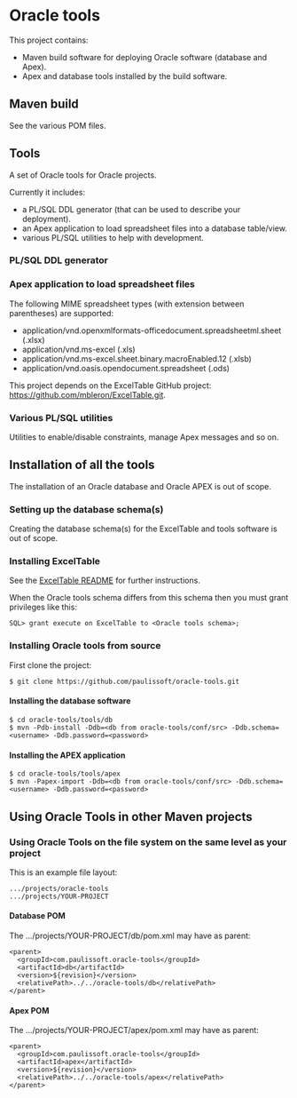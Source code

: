 # Oracle tools

This project contains:
- Maven build software for deploying Oracle software (database and Apex).
- Apex and database tools installed by the build software.

## Maven build

See the various POM files.

## Tools

A set of Oracle tools for Oracle projects.

Currently it includes:
- a PL/SQL DDL generator (that can be used to describe your deployment).
- an Apex application to load spreadsheet files into a database table/view.
- various PL/SQL utilities to help with development.

### PL/SQL DDL generator

### Apex application to load spreadsheet files

The following MIME spreadsheet types (with extension between parentheses) are supported:
- application/vnd.openxmlformats-officedocument.spreadsheetml.sheet (.xlsx)
- application/vnd.ms-excel (.xls)
- application/vnd.ms-excel.sheet.binary.macroEnabled.12 (.xlsb)
- application/vnd.oasis.opendocument.spreadsheet (.ods)

This project depends on the ExcelTable GitHub project:
https://github.com/mbleron/ExcelTable.git.

### Various PL/SQL utilities

Utilities to enable/disable constraints, manage Apex messages and so on.

## Installation of all the tools

The installation of an Oracle database and Oracle APEX is out of scope.

### Setting up the database schema(s)

Creating the database schema(s) for the ExcelTable and tools software is out of scope.

### Installing ExcelTable

See the [ExcelTable README](https://github.com/mbleron/ExcelTable) for further instructions.

When the Oracle tools schema differs from this schema then you must grant privileges like this:

```
SQL> grant execute on ExcelTable to <Oracle tools schema>;
```


### Installing Oracle tools from source

First clone the project:

```
$ git clone https://github.com/paulissoft/oracle-tools.git
```

#### Installing the database software

```
$ cd oracle-tools/tools/db
$ mvn -Pdb-install -Ddb=<db from oracle-tools/conf/src> -Ddb.schema=<username> -Ddb.password=<password>
```

#### Installing the APEX application

```
$ cd oracle-tools/tools/apex
$ mvn -Papex-import -Ddb=<db from oracle-tools/conf/src> -Ddb.schema=<username> -Ddb.password=<password>
```

## Using Oracle Tools in other Maven projects

### Using Oracle Tools on the file system on the same level as your project

This is an example file layout:


```
.../projects/oracle-tools
.../projects/YOUR-PROJECT
```

#### Database POM

The .../projects/YOUR-PROJECT/db/pom.xml may have as parent:

```
<parent>
  <groupId>com.paulissoft.oracle-tools</groupId>
  <artifactId>db</artifactId>
  <version>${revision}</version>
  <relativePath>../../oracle-tools/db</relativePath>
</parent>
```

#### Apex POM

The .../projects/YOUR-PROJECT/apex/pom.xml may have as parent:

```
<parent>
  <groupId>com.paulissoft.oracle-tools</groupId>
  <artifactId>apex</artifactId>
  <version>${revision}</version>
  <relativePath>../../oracle-tools/apex</relativePath>
</parent>
```

[//]: # (### Using Maven dependencies)
[//]: # ()
[//]: # (#### Database POM)
[//]: # ()
[//]: # (The .../projects/YOUR-PROJECT/db/pom.xml may have as parent:)
[//]: # (Add this to the Database POM:)
[//]: # ()
[//]: # (```)
[//]: # (  <parent>)
[//]: # (    <groupId>com.paulissoft.oracle-tools</groupId>)
[//]: # (    <artifactId>db</artifactId>)
[//]: # (    <version>YOUR VERSION</version>)
[//]: # (    <relativePath></relativePath>)
[//]: # (  </parent>)
[//]: # ()
[//]: # (  <properties>)
[//]: # (    <oracle-tools.db.version>YOUR VERSION</oracle-tools.db.version>)
[//]: # (    <db.dependency>true</db.dependency>)
[//]: # (  </properties>)
[//]: # (```)
[//]: # ()
[//]: # (If you want to use the ORCL database from the Oracle Tools conf/src directory)
[//]: # (you have to add this dependency as well:)
[//]: # ()
[//]: # (```)
[//]: # (    <conf.dependency>true</conf.dependency>)
[//]: # (```)
[//]: # ()
[//]: # (Then you can run for instance:)
[//]: # ()
[//]: # (```)
[//]: # ($ mvn -Pdb-install -Ddb=orcl -Ddb.password=...)
[//]: # (```)
[//]: # ()
[//]: # (to get a connection to the local database with service name ORCL on port 1521,)
[//]: # (the Oracle default.)
[//]: # ()
[//]: # ()
[//]: # (#### Apex POM)
[//]: # ()
[//]: # (Add this to the Apex POM:)
[//]: # ()
[//]: # (```)
[//]: # (  <parent>)
[//]: # (    <groupId>com.paulissoft.oracle-tools</groupId>)
[//]: # (    <artifactId>apex</artifactId>)
[//]: # (    <version>YOUR VERSION</version>)
[//]: # (    <relativePath></relativePath>)
[//]: # (  </parent>)
[//]: # ()
[//]: # (  <properties>)
[//]: # (    <oracle-tools.apex.version>YOUR VERSION</oracle-tools.apex.version>)
[//]: # (    <apex.dependency>true</apex.dependency>)
[//]: # (  </properties>)
[//]: # (```)
[//]: # ()
[//]: # (If you want to use the ORCL database from the Oracle Tools conf/src directory)
[//]: # (you have to add this dependency as well:)
[//]: # ()
[//]: # (```)
[//]: # (    <conf.dependency>true</conf.dependency>)
[//]: # (```)


